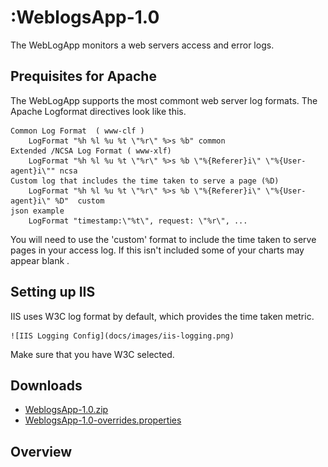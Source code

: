 :WeblogsApp-1.0
===========

The WebLogApp monitors a web servers access and error logs. 

## Prequisites for Apache

The WebLogApp supports the most commont web server log formats. The Apache Logformat directives look like this.

	Common Log Format  ( www-clf ) 
        LogFormat "%h %l %u %t \"%r\" %>s %b" common
	Extended /NCSA Log Format ( www-xlf) 
        LogFormat "%h %l %u %t \"%r\" %>s %b \"%{Referer}i\" \"%{User-agent}i\"" ncsa
	Custom log that includes the time taken to serve a page (%D) 
        LogFormat "%h %l %u %t \"%r\" %>s %b \"%{Referer}i\" \"%{User-agent}i\" %D"  custom
	json example
        LogFormat "timestamp:\"%t\", request: \"%r\", ...

You will need to use the 'custom' format to include the time taken to serve pages in your access log. If this isn't included some of your charts may appear blank . 

## Setting up IIS 

IIS uses W3C log format by default, which provides the time taken metric. 

	![IIS Logging Config](docs/images/iis-logging.png) 

Make sure that you have W3C selected. 


## Downloads 

 * [WeblogsApp-1.0.zip](https://github.com/logscape/unixapp/raw/master/dist/WeblogsApp-1.0.zip)
 * [WeblogsApp-1.0-overrides.properties](https://www.google.com)


## Overview


